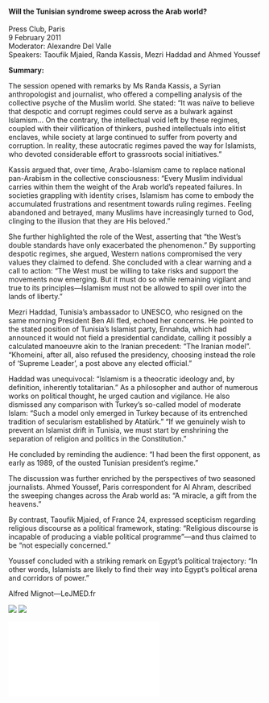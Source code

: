 <h4>Will the Tunisian syndrome sweep across the Arab world?</h4>

Press Club, Paris  
9 February 2011  
Moderator: Alexandre Del Valle  
Speakers: Taoufik Mjaied, Randa Kassis, Mezri Haddad and Ahmed Youssef
	
<b>Summary:</b>	

The session opened with remarks by Ms Randa Kassis, a Syrian anthropologist and journalist, who offered a compelling analysis of the collective psyche of the Muslim world. She stated: “It was naïve to believe that despotic and corrupt regimes could serve as a bulwark against Islamism… On the contrary, the intellectual void left by these regimes, coupled with their vilification of thinkers, pushed intellectuals into elitist enclaves, while society at large continued to suffer from poverty and corruption. In reality, these autocratic regimes paved the way for Islamists, who devoted considerable effort to grassroots social initiatives.”

Kassis argued that, over time, Arabo-Islamism came to replace national pan-Arabism in the collective consciousness: “Every Muslim individual carries within them the weight of the Arab world’s repeated failures. In societies grappling with identity crises, Islamism has come to embody the accumulated frustrations and resentment towards ruling regimes. Feeling abandoned and betrayed, many Muslims have increasingly turned to God, clinging to the illusion that they are His beloved.”

She further highlighted the role of the West, asserting that “the West’s double standards have only exacerbated the phenomenon.” By supporting despotic regimes, she argued, Western nations compromised the very values they claimed to defend. She concluded with a clear warning and a call to action: “The West must be willing to take risks and support the movements now emerging. But it must do so while remaining vigilant and true to its principles—Islamism must not be allowed to spill over into the lands of liberty.”

Mezri Haddad, Tunisia’s ambassador to UNESCO, who resigned on the same morning President Ben Ali fled, echoed her concerns. He pointed to the stated position of Tunisia’s Islamist party, Ennahda, which had announced it would not field a presidential candidate, calling it possibly a calculated manoeuvre akin to the Iranian precedent: “The Iranian model”. “Khomeini, after all, also refused the presidency, choosing instead the role of ‘Supreme Leader’, a post above any elected official.”

Haddad was unequivocal: “Islamism is a theocratic ideology and, by definition, inherently totalitarian.” As a philosopher and author of numerous works on political thought, he urged caution and vigilance. He also dismissed any comparison with Turkey’s so-called model of moderate Islam: “Such a model only emerged in Turkey because of its entrenched tradition of secularism established by Atatürk.” “If we genuinely wish to prevent an Islamist drift in Tunisia, we must start by enshrining the separation of religion and politics in the Constitution.”

He concluded by reminding the audience: “I had been the first opponent, as early as 1989, of the ousted Tunisian president’s regime.”

The discussion was further enriched by the perspectives of two seasoned journalists. Ahmed Youssef, Paris correspondent for Al Ahram, described the sweeping changes across the Arab world as: “A miracle, a gift from the heavens.”

By contrast, Taoufik Mjaied, of France 24, expressed scepticism regarding religious discourse as a political framework, stating: “Religious discourse is incapable of producing a viable political programme”—and thus claimed to be “not especially concerned.”

Youssef concluded with a striking remark on Egypt’s political trajectory: “In other words, Islamists are likely to find their way into Egypt’s political arena and corridors of power.”

Alfred Mignot—LeJMED.fr

![](186.JPG)
![](187.JPG)

![](188.pdf)
<p></p>
